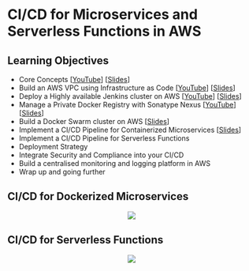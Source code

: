 # CI/CD for Microservices and Serverless Functions in AWS

## Learning Objectives

* Core Concepts [[YouTube](https://www.youtube.com/watch?v=eAvxtPQVtDA)] [[Slides](https://fr.slideshare.net/medfreaky/cicd-for-microservices-and-serverless-functions-in-aws-core-concepts)]
* Build an AWS VPC using Infrastructure as Code [[YouTube](https://www.youtube.com/watch?v=1tD5moDGKHM)] [[Slides](https://fr.slideshare.net/medfreaky/cicd-for-microservices-and-serverless-functions-in-aws-build-an-aws-vpc-using-infrastructure-as-code)]
* Deploy a Highly available Jenkins cluster on AWS [[YouTube](https://www.youtube.com/watch?v=XCyiYoOZayI)] [[Slides](https://fr.slideshare.net/medfreaky/deploy-a-highly-available-jenkins-cluster-on-aws)]
* Manage a Private Docker Registry with Sonatype Nexus [[YouTube](https://www.youtube.com/watch?v=YqswOqE-kD4)] [[Slides](https://fr.slideshare.net/medfreaky/manage-a-secure-private-docker-registry-with-sonatype-nexus-and-acm)]
* Build a Docker Swarm cluster on AWS [[Slides](https://fr.slideshare.net/medfreaky/build-a-docker-swarm-cluster-on-aws)]
* Implement a CI/CD Pipeline for Containerized Microservices [[Slides](https://fr.slideshare.net/medfreaky/build-a-cicd-pipeline-for-dockerized-microservices-in-aws)]
* Implement a CI/CD Pipeline for Serverless Functions
* Deployment Strategy
* Integrate Security and Compliance into your CI/CD 
* Build a centralised monitoring and logging platform in AWS
* Wrap up and going further


## CI/CD for Dockerized Microservices

<p align="center">
    <img src="microservices.png">
</p>

## CI/CD for Serverless Functions

<p align="center">
    <img src="functions.png">
</p>

